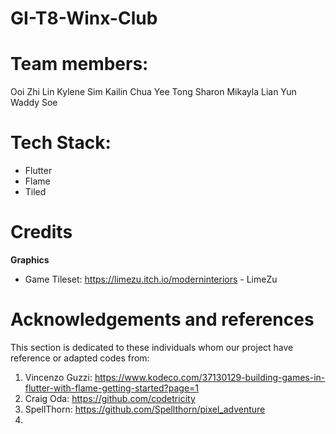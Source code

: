 # GI-T8-Winx-Club



# Team members:
Ooi Zhi Lin
Kylene Sim Kailin
Chua Yee Tong Sharon
Mikayla Lian
Yun Waddy Soe

# Tech Stack:
- Flutter
- Flame
- Tiled

# Credits
**Graphics**
- Game Tileset: https://limezu.itch.io/moderninteriors - LimeZu

# Acknowledgements and references
This section is dedicated to these individuals whom our project have reference or adapted codes from:
1. Vincenzo Guzzi: https://www.kodeco.com/37130129-building-games-in-flutter-with-flame-getting-started?page=1
2. Craig Oda: https://github.com/codetricity
3. SpellThorn: https://github.com/Spellthorn/pixel_adventure
4. 
